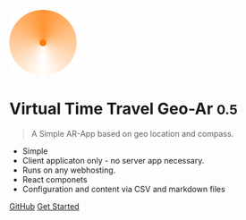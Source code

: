 ![Geo AR](./assets/images/logo.png)

# Virtual Time Travel Geo-Ar  <small>0.5</small>

> A Simple AR-App based on geo location and compass.

- Simple
- Client applicaton only - no server app necessary.
- Runs on any webhosting. 
- React componets
- Configuration and content via CSV and markdown files

[GitHub](https://github.com/freies-deutsches-hochstift/virtual-time-travel)
[Get Started](#virtual-time-travel)
